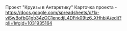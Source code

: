 Проект "Круизы в Антарктику"
Карточка проекта - https://docs.google.com/spreadsheets/d/1x-viSwBofbG1gb34zOC1encdjL4DFrk09tz6_XHhbiA/edit?pli=1#gid=1031935164
